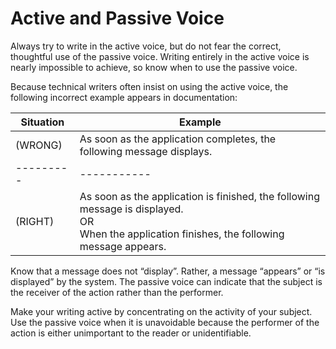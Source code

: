 # Active and Passive Voice

Always try to write in the active voice, but do not fear the correct, thoughtful use of the passive voice. Writing entirely in the active voice is nearly impossible to achieve, so know when to use the passive voice.

Because technical writers often insist on using the active voice, the following incorrect example appears in documentation:

Situation | Example
-------|------
(WRONG)| As soon as the application completes, the following message displays.
---------|-----------
(RIGHT) | As soon as the application is finished, the following message is displayed. <br> OR <br>When the application finishes, the following message appears.
         

Know that a message does not “display”. Rather, a message “appears” or “is displayed” by the system. The passive voice can indicate that the subject is the receiver of the action rather than the performer.

Make your writing active by concentrating on the activity of your subject. Use the passive voice when it is unavoidable because the performer of the action is either unimportant to the reader or unidentifiable.
